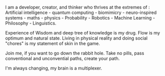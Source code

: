 I am a developer, creator, and thinker who thrives at the extremes of :
Artificial intelligence - quantum computing - biomimicry - neuro-inspired systems - maths - physics - Probability - Robotics - Machine Learning - Philosophy - Linguistics.

Experience of Wisdom and deep tree of knowledge is my drug. Flow is my optimum and natural state. Living in physical reality and doing social "chores" is my statement of skin in the game.

Join me, if you want to go down the rabbit hole.
Take no pills, pass conventional and unconvential paths, create your path.

I'm always changing, my brain is a multiplexer.
 
